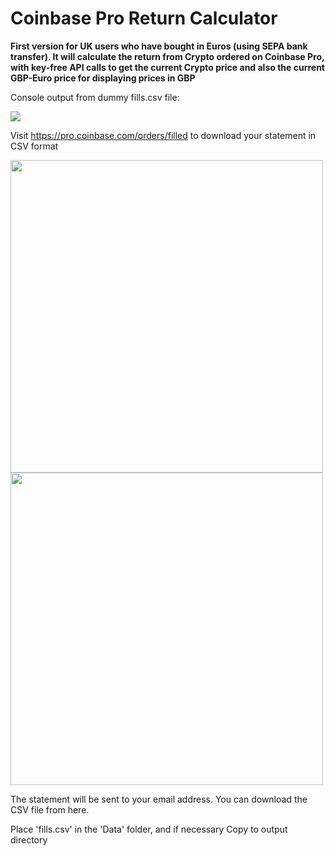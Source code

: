 # Coinbase Pro Return Calculator

**First version for UK users who have bought in Euros (using SEPA bank transfer). It will calculate the return from Crypto ordered on Coinbase Pro, with key-free API calls to get the current Crypto price and also the current GBP-Euro price for displaying prices in GBP**

Console output from dummy fills.csv file:

<img src="https://i.imgur.com/Ulszmuf.png">

Visit https://pro.coinbase.com/orders/filled to download your statement in CSV format

<img src="https://i.imgur.com/x9rwwv5.jpg" width="500">

<img src="https://i.imgur.com/yUau34c.jpg" width="500">

The statement will be sent to your email address. You can download the CSV file from here.

Place 'fills.csv' in the 'Data' folder, and if necessary Copy to output directory